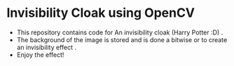 # Invisibility Cloak using OpenCV
- This repository contains code for An invisibility cloak (Harry Potter :D) .
- The background of the image is stored and is done a bitwise or to create an invisibility effect .
- Enjoy the effect!
